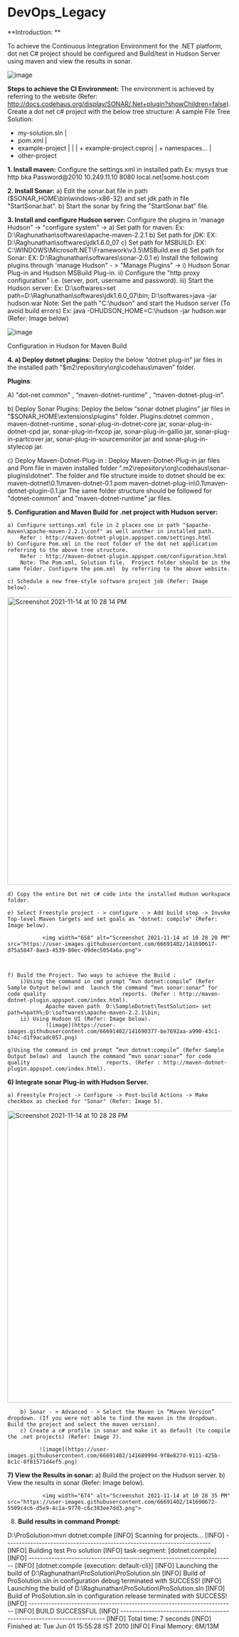 # DevOps_Legacy

**Introduction: **

To achieve the Continuous Integration Environment for the .NET platform, dot net C# project should be configured and Build/test in Hudson Server using maven and view the results in sonar.  

![image](https://user-images.githubusercontent.com/66691402/141689774-5845dac3-3714-4f1d-93d4-3d4168d1bf64.png)



**Steps to achieve the CI Environment:**
The environment is achieved by referring to the website (Refer: http://docs.codehaus.org/display/SONAR/.Net+plugin?showChildren=false).
Create a dot net c# project with the below tree structure:
A sample File Tree Solution:
+ my-solution.sln 
 |
 + pom.xml
 |
 + example-project
 |     |
 |     + example-project.csproj
 |     + namespaces...
 |
 + other-project
  
  
  
**1. Install maven:**
Configure the settings.xml in installed path 
Ex:
  <proxies>
    <proxy>
      <id>mysys</id>
      <active>true</active>
      <protocol>http</protocol>
      <username>bka</username>
      <password>Password@2010</password>
      <host>10.249.11.10</host>
      <port>8080</port>
      <nonProxyHosts>local.net|some.host.com</nonProxyHosts>
    </proxy>    
  </proxies>
  
  
**2. Install Sonar:**
	a) Edit the sonar.bat file in path ($SONAR_HOME\bin\windows-x86-32) and set jdk path in file "StartSonar.bat".
	b) Start the sonar by firing the "StartSonar.bat" file.
	
**3. Install and configure Hudson server:**
	Configure the plugins in 'manage Hudson" -> "configure system" ->
	a) Set path for maven:
		Ex: D:\Raghunathan\softwares\apache-maven-2.2.1 
	b) Set path for jDK:
		EX: D:\Raghunathan\softwares\jdk1.6.0_07
	c) Set path for MSBUILD:
		EX: C:\WINDOWS\Microsoft.NET\Framework\v3.5\MSBuild.exe
	d) Set path for Sonar:
		EX: D:\Raghunathan\softwares\sonar-2.0.1
	e) Install the following plugins through 'manage Hudson" - > "Manage Plugins" ->
		i)  Hudson Sonar Plug-in and Hudson MSBuild Plug-in.
		ii) Configure the "http proxy configuration" i.e. (server, port, username and password).
		iii) Start the Hudson server:
			Ex: D:\softwares>set path=D:\Raghunathan\softwares\jdk1.6.0_07\bin;
			      D:\softwares>java -jar hudson.war
Note:	Set the path "C:\hudson" and start the Hudson server (To avoid build errors)
			Ex: java -DHUDSON_HOME=C:\hudson -jar hudson.war
(Refer:  Image below)

![image](https://user-images.githubusercontent.com/66691402/141689830-e971c4de-1f31-42a9-a6bc-dd1312d980e5.png)

Configuration in Hudson for Maven Build


**4. a) Deploy dotnet plugins:**
 Deploy the below “dotnet plug-in”   jar files in the installed path “$m2\repository\org\codehaus\maven” folder. 
 
 **Plugins**:
 
   A) "dot-net common"  , “maven-dotnet-runtime” , “maven-dotnet-plug-in”.
   
   b) Deploy Sonar Plugins:
   	Deploy the below “sonar dotnet plugins”  jar files in "$SONAR_HOME\extensions\plugins" folder.
	Plugins:dotnet common , maven-dotnet-runtime , sonar-plug-in-dotnet-core jar, sonar-plug-in-dotnet-cpd jar, sonar-plug-in-fxcop jar, sonar-plug-in-gallio           jar, sonar-plug-in-partcover jar, sonar-plug-in-sourcemonitor jar and sonar-plug-in-stylecop jar.
	 
  c) Deploy Maven-Dotnet-Plug-in :
  	Deploy Maven-Dotnet-Plug-in jar files and Pom file in maven installed folder ".m2\repository\org\codehaus\sonar-plugins\dotnet". The folder and file               structure inside to dotnet should be 
	ex:
	   maven-dotnet\0.1\maven-dotnet-0.1.pom
	   maven-dotnet-plug-in\0.1\maven-dotnet-plugin-0.1.jar	
	   The same folder structure should be followed for "dotnet-common" and "maven-dotnet-runtime" jar files.
		
**5. Configuration and Maven Build for .net project with Hudson server:**

	a) Configure settings.xml file in 2 places one in path "$apache-maven\apache-maven-2.2.1\conf" as well another in installed path. 
		Refer : http://maven-dotnet-plugin.appspot.com/settings.html
	b) Configure Pom.xml in the root folder of the dot net application referring to the above tree structure. 
		Refer : http://maven-dotnet-plugin.appspot.com/configuration.html
		Note: The Pom.xml, Solution file,  Project folder should be in the same folder. Configure the pom.xml  by referring to the above website.
		
	c) Schedule a new free-style software project job (Refer: Image below).

        	
<img width="646" alt="Screenshot 2021-11-14 at 10 28 14 PM" src="https://user-images.githubusercontent.com/66691402/141690590-bf3ccba9-5b2a-4826-a398-46cc36bd9c56.png">


	d) Copy the entire Dot net c# code into the installed Hudson workspace folder.  
	
	e) Select Freestyle project - > configure - > Add build step -> Invoke Top-level Maven targets and set goals as "dotnet: compile" (Refer: Image below).

               <img width="658" alt="Screenshot 2021-11-14 at 10 28 20 PM" src="https://user-images.githubusercontent.com/66691402/141690617-d75a5847-8ae3-4539-80ec-09dec5054a6a.png">

	       
	       
	f) Build the Project. Two ways to achieve the Build :
		i)Using the command in cmd prompt ”mvn dotnet:compile” (Refer Sample Output below) and  launch the command “mvn sonar:sonar” for code quality                        reports. (Refer : http://maven-dotnet-plugin.appspot.com/index.html).	       
				Apache maven path  D:\SampleDotnet\TestSolution> set path=%path%;D:\softwares\apache-maven-2.2.1\bin;
		ii) Using Hudson UI (Refer: Image below).
				![image](https://user-images.githubusercontent.com/66691402/141690377-be7692aa-a990-43c1-b74c-d1f9acadc057.png)

	g)Using the command in cmd prompt ”mvn dotnet:compile” (Refer Sample Output below) and  launch the command “mvn sonar:sonar” for code quality                        reports. (Refer : http://maven-dotnet-plugin.appspot.com/index.html).	       
                       
**6) Integrate sonar Plug-in with Hudson Server.**
	
	a) Freestyle Project -> Configure -> Post-build Actions -> Make checkbox as checked for "Sonar" (Refer: Image 5). 

           
<img width="655" alt="Screenshot 2021-11-14 at 10 28 28 PM" src="https://user-images.githubusercontent.com/66691402/141690657-12a5a94d-9cfa-43fe-8159-83c5529919ab.png">


        b) Sonar - > Advanced - > Select the Maven in “Maven Version” dropdown.	(If you were not able to find the maven in the dropdown. Build the project and select the maven version). 
        c) Create a c# profile in sonar and make it as default (to compile the .net projects) (Refer: Image 7).

              ![image](https://user-images.githubusercontent.com/66691402/141689994-9f8e827d-9111-425b-8c1c-0f81571d4ef5.png)


**7) View the Results in sonar:**
        a) Build the project on the Hudson server. 
        b) View the results in sonar (Refer: Image below).
              

               <img width="674" alt="Screenshot 2021-11-14 at 10 28 35 PM" src="https://user-images.githubusercontent.com/66691402/141690672-5509c4c6-d5e9-4c1a-9770-c6c383ee7dd3.png">

                


8) **Build results in command Prompt:**

D:\ProSolution>mvn dotnet:compile
[INFO] Scanning for projects...
[INFO] ------------------------------------------------------------------------
[INFO] Building test Pro solution
[INFO]    task-segment: [dotnet:compile]
[INFO] ------------------------------------------------------------------------
[INFO] [dotnet:compile {execution: default-cli}]
[INFO] Launching the build of D:\Raghunathan\ProSolution\ProSolution.sln
[INFO] Build of ProSolution.sln in configuration debug terminated with SUCCESS!
[INFO] Launching the build of D:\Raghunathan\ProSolution\ProSolution.sln
[INFO] Build of ProSolution.sln in configuration release terminated with SUCCESS!
[INFO] ------------------------------------------------------------------------
[INFO] BUILD SUCCESSFUL
[INFO] ------------------------------------------------------------------------
[INFO] Total time: 7 seconds
[INFO] Finished at: Tue Jun 01 15:55:28 IST 2010
[INFO] Final Memory: 6M/13M
	
